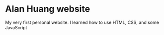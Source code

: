 # Alan Huang website

My very first personal website. I learned how to use HTML, CSS, and some JavaScript

